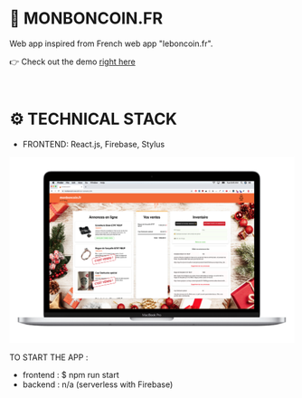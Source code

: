 # 🚀 MONBONCOIN.FR

<p>Web app inspired from French web app "leboncoin.fr".</p>
<p>👉 Check out the demo <a href="https://monboncoin.now.sh/">right here</a></p>



<br/>
<h1>⚙️ TECHNICAL STACK</h1>
<ul>
  <li>FRONTEND: React.js, Firebase, Stylus</li>
</ul>


<a href="https://monboncoin.now.sh/">![alt text](https://github.com/vihong/vihong/blob/main/monboncoinPreview.png?raw=true)<a>



TO START THE APP : 
<ul>
  <li>frontend : $ npm run start</li>
  <li>backend : n/a (serverless with Firebase)</li>
</ul>
